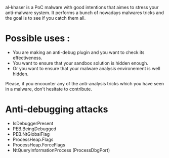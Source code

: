 al-khaser is a PoC malware with good intentions that aimes to stress your anti-malware system.
It performs a bunch of nowadays malwares tricks and the goal is to see if you catch them all.

# Possible uses :
- You are making an anti-debug plugin and you want to check its effectiveness.
- You want to ensure that your sandbox solution is hidden enough.
- Or you want to ensure that your malware analysis environement is well hidden.


Please, if you encounter any of the anti-analysis tricks which you have seen in a malware, don't hesitate to contribute.

# Anti-debugging attacks
- IsDebuggerPresent
- PEB.BeingDebugged
- PEB.NtGlobalFlag
- ProcessHeap.Flags
- ProcessHeap.ForceFlags
- NtQueryInformationProcess (ProcessDbgPort)

